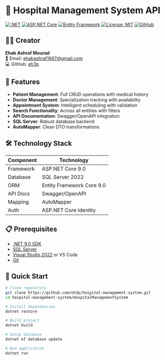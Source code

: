 # 🏥 Hospital Management System API

[![.NET](https://img.shields.io/badge/.NET-9.0-blue.svg)](https://dotnet.microsoft.com/download/dotnet/9.0) 
[![ASP.NET Core](https://img.shields.io/badge/ASP.NET%20Core-9.0-blue.svg)](https://dotnet.microsoft.com/apps/aspnet) 
[![Entity Framework](https://img.shields.io/badge/Entity%20Framework-9.0-blue.svg)](https://docs.microsoft.com/en-us/ef/) 
[![License: MIT](https://img.shields.io/badge/License-MIT-yellow.svg)](https://opensource.org/licenses/MIT) 
[![GitHub](https://img.shields.io/badge/GitHub-eh3p-green.svg)](https://github.com/eh3p)

## 👨‍💻 Creator
**Ehab Ashraf Mourad**  
📧 Email: ehabashraf1667@gmail.com  
💻 GitHub: [eh3p](https://github.com/eh3p)

## 🚀 Features
- **Patient Management**: Full CRUD operations with medical history
- **Doctor Management**: Specialization tracking with availability
- **Appointment System**: Intelligent scheduling with validation
- **Search Functionality**: Across all entities with filters
- **API Documentation**: Swagger/OpenAPI integration
- **SQL Server**: Robust database backend
- **AutoMapper**: Clean DTO transformations

## 🛠️ Technology Stack
| Component | Technology |
|-----------|------------|
| Framework | ASP.NET Core 9.0 |
| Database | SQL Server 2022 |
| ORM | Entity Framework Core 9.0 |
| API Docs | Swagger/OpenAPI |
| Mapping | AutoMapper |
| Auth | ASP.NET Core Identity |

## 📋 Prerequisites
- [.NET 9.0 SDK](https://dotnet.microsoft.com/download)
- [SQL Server](https://www.microsoft.com/sql-server)
- [Visual Studio 2022](https://visualstudio.microsoft.com/) or VS Code
- [Git](https://git-scm.com/)

## 🚀 Quick Start
```bash
# Clone repository
git clone https://github.com/eh3p/hospital-management-system.git
cd hospital-management-system/HospitalManagementSystem

# Install dependencies
dotnet restore

# Build project
dotnet build

# Setup database
dotnet ef database update

# Run application
dotnet run
